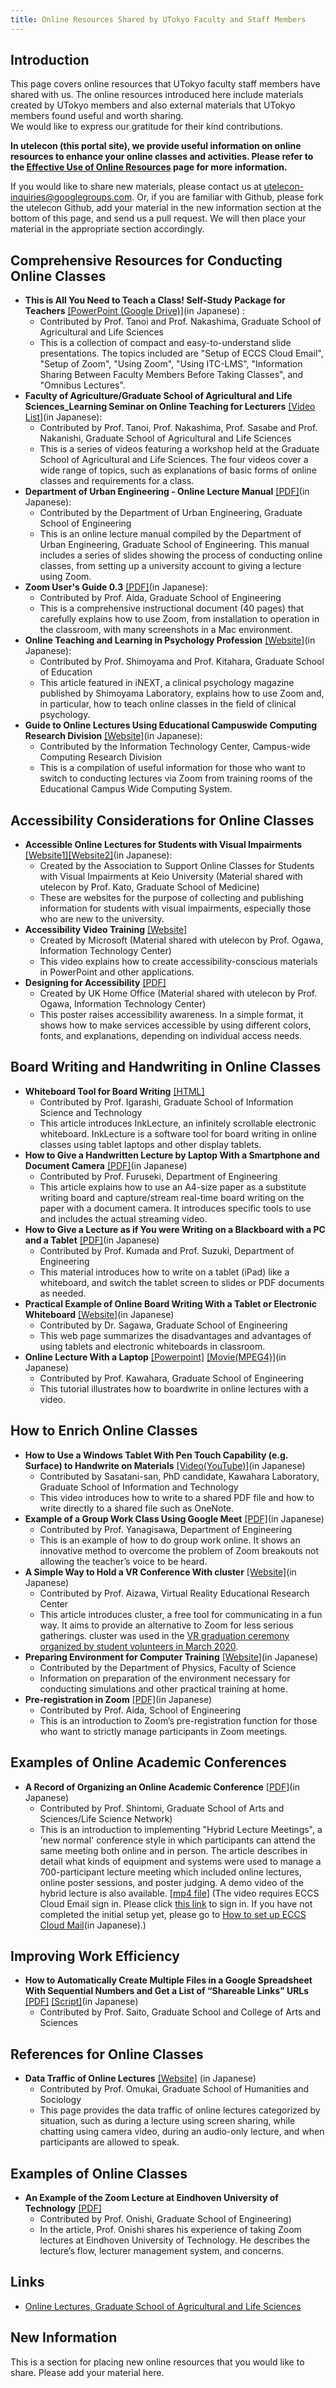 ```yaml
---
title: Online Resources Shared by UTokyo Faculty and Staff Members
---
```


## Introduction
This page covers online resources that UTokyo faculty staff members have shared with us. The online resources introduced here include materials created by UTokyo members and also external materials that UTokyo members found useful and worth sharing.  
We would like to express our gratitude for their kind contributions. 
 
**In utelecon (this portal site), we provide useful information on online resources to enhance your online classes and activities. Please refer to the [Effective Use of Online Resources](/en/online/) page for more information.**
 
If you would like to share new materials, please contact us at [utelecon-inquiries@googlegroups.com](mailto:utelecon-inquiries@googlegroups.com). 
Or, if you are familiar with Github, please fork the utelecon Github, add your material in the new information section at the bottom of this page, and send us a pull request. We will then place your material in the appropriate section accordingly.
 

## Comprehensive Resources for Conducting Online Classes 

* **This is All You Need to Teach a Class! Self-Study Package for Teachers** [\[PowerPoint (Google Drive)\]](https://drive.google.com/file/d/1u1lpIx56wkBRUL1LliV5rh0vcGiowv7g/view)(in Japanese) :
	* Contributed by Prof. Tanoi and Prof. Nakashima, Graduate School of Agricultural and Life Sciences
	* This is a collection of compact and easy-to-understand slide presentations. The topics included are "Setup of  ECCS Cloud Email", "Setup of Zoom", "Using Zoom", "Using ITC-LMS", "Information Sharing Between Faculty Members Before Taking Classes", and "Omnibus Lectures".
* **Faculty of Agriculture/Graduate School of Agricultural and Life Sciences_Learning Seminar on Online Teaching for Lecturers** [\[Video List\]](https://www.youtube.com/playlist?list=PL77zY9Ue8XbaL1lqxT0zzKLLfIjaj6a7V)(in Japanese):
	* Contributed by Prof. Tanoi, Prof. Nakashima, Prof. Sasabe and Prof. Nakanishi, Graduate School of Agricultural and Life Sciences
	* This is a series of videos featuring a workshop held at the Graduate School of Agricultural and Life Sciences. The four videos cover a wide range of topics, such as explanations of basic forms of online classes and requirements for a class.
* **Department of Urban Engineering - Online Lecture Manual** [\[PDF\]](online_lecture_20200331_2.pdf)(in Japanese):
	* Contributed by the Department of Urban Engineering, Graduate School of Engineering
	* This is an online lecture manual compiled by the Department of Urban Engineering, Graduate School of Engineering. This manual includes a series of slides showing the process of conducting online classes, from setting up a university account to giving a lecture using Zoom.
* **Zoom User's Guide 0.3** [\[PDF\]](zoom_v03.pdf)(in Japanese): 
	* Contributed by Prof. Aida, Graduate School of Engineering
	* This is a comprehensive instructional document (40 pages) that carefully explains how to use Zoom, from installation to operation in the classroom, with many screenshots in a Mac environment.
* **Online Teaching and Learning in Psychology Profession** [\[Website\]](https://note.com/inext/n/nc852e556efcf?magazine_key=m71869b115aa0)(in Japanese):
	* Contributed by Prof. Shimoyama and Prof. Kitahara, Graduate School of Education
	* This article featured in iNEXT, a clinical psychology magazine published by Shimoyama Laboratory, explains how to use Zoom and, in particular, how to teach online classes in the field of clinical psychology.
* **Guide to Online Lectures Using Educational Campuswide Computing Research Division** [\[Website\]](https://www.ecc.u-tokyo.ac.jp/announcement/2020/09/09_3206.html)(in Japanese):
	* Contributed by the Information Technology Center, Campus-wide Computing Research Division
	* This is a compilation of useful information for those who want to switch to conducting lectures via Zoom from training rooms of the Educational Campus Wide Computing System.


## Accessibility Considerations for Online Classes

* **Accessible Online Lectures for Students with Visual Impairments** [\[Website1\]](https://psylab.hc.keio.ac.jp/AOL4SVI/)[\[Website2\]](https://psylab.hc.keio.ac.jp/4vi)(in Japanese):
	* Created by the Association to Support Online Classes for Students with Visual Impairments at Keio University (Material shared with utelecon by Prof. Kato, Graduate School of Medicine)
	* These are websites for the purpose of collecting and publishing information for students with visual impairments, especially those who are new to the university.
* **Accessibility Video Training** [\[Website\]](https://support.microsoft.com/en-us/office/accessibility-video-training-71572a1d-5656-4e01-8fce-53e35c3caaf4)
	* Created by Microsoft (Material shared with utelecon by Prof. Ogawa, Information Technology Center)
	* This video explains how to create accessibility-conscious materials in PowerPoint and other applications.
* **Designing for Accessibility** [\[PDF\]](accessibility-posters-set.pdf)
	* Created by UK Home Office (Material shared with utelecon by Prof. Ogawa, Information Technology Center)
	* This poster raises accessibility awareness. In a simple format, it shows how to make services accessible by using different colors, fonts, and explanations, depending on individual access needs.


## Board Writing and Handwriting in Online Classes

* **Whiteboard Tool for Board Writing** [\[HTML\]](https://www-ui.is.s.u-tokyo.ac.jp/~takeo/inklecture/index.html) 
	* Contributed by Prof. Igarashi, Graduate School of Information Science and Technology
	* This article introduces InkLecture, an infinitely scrollable electronic whiteboard. InkLecture is a software tool for board writing in online classes using tablet laptops and other display tablets.
* **How to Give a Handwritten Lecture by Laptop With a Smartphone and Document Camera** [\[PDF\]](doc-cam-lecture.pdf)(in Japanese)
	* Contributed by Prof. Furuseki, Department of Engineering
	* This article explains how to use an A4-size paper as a substitute writing board and capture/stream real-time board writing on the paper with a document camera. It introduces specific tools to use and includes the actual streaming video.
* **How to Give a Lecture as if You were Writing on a Blackboard with a PC and a Tablet** [\[PDF\]](pc+ipad.pdf)(in Japanese)
	* Contributed by Prof. Kumada and Prof. Suzuki, Department of Engineering 
	* This material introduces how to write on a tablet (iPad) like a whiteboard, and switch the tablet screen to slides or PDF documents as needed.
* **Practical Example of Online Board Writing With a Tablet or Electronic Whiteboard** [\[Website\]](http://noneq.c.u-tokyo.ac.jp/online_lecture.html)(in Japanese)
	* Contributed by Dr. Sagawa, Graduate School of Engineering
	* This web page summarizes the disadvantages and advantages of using tablets and electronic whiteboards in classroom.
* **Online Lecture With a Laptop** [\[Powerpoint\]](online_example_1pc.pptx) [\[Movie(MPEG4)\]](online_example_1pc.mp4)(in Japanese) 
	* Contributed by Prof. Kawahara, Graduate School of Engineering
	* This tutorial illustrates how to  boardwrite in online lectures with a video.


## How to Enrich Online Classes

* **How to Use a Windows Tablet With Pen Touch Capability (e.g. Surface) to Handwrite on Materials** [\[Video(YouTube)\]](https://www.youtube.com/watch?v=gj-xBZEgt-A)(in Japanese)
	* Contributed by Sasatani-san, PhD candidate, Kawahara Laboratory, Graduate School of Information and Technology
	* This video introduces how to write to a shared PDF file and how to write directly to a shared file such as OneNote.
* **Example of a Group Work Class Using Google Meet** [\[PDF\]](google_meet_groupwork.pdf)(in Japanese)
	* Contributed by Prof. Yanagisawa, Department of Engineering
	* This is an example of how to do group work online. It shows an innovative method to overcome the problem of Zoom breakouts not allowing the teacher’s voice to be heard.
* **A Simple Way to Hold a VR Conference With cluster** [\[Website\]](https://vr.u-tokyo.ac.jp/instructionvrsns/)(in Japanese)
	* Contributed by Prof. Aizawa, Virtual Reality Educational Research Center
	* This article introduces cluster, a free tool for communicating in a fun way. It aims to provide an alternative to Zoom for less serious gatherings. cluster was used in the [VR graduation ceremony organized by student volunteers in March 2020](https://www.youtube.com/watch?v=6Yij2rj59do). 
* **Preparing Environment for Computer Training** [\[Website\]](https://utphys-comp.github.io)(in Japanese)
	* Contributed by the Department of Physics, Faculty of Science
	* Information on preparation of the environment necessary for conducting simulations and other practical training at home.
* **Pre-registration in Zoom** [\[PDF\]](zoom_v04.pdf)(in Japanese)
	* Contributed by Prof. Aida, School of Engineering
	* This is an introduction to Zoom’s pre-registration function for those who want to strictly manage participants in Zoom meetings.


## Examples of Online Academic Conferences 

* **A Record of Organizing an Online Academic Conference** [\[PDF\]](hybrid_conference_report.pdf)(in Japanese)
	* Contributed by Prof. Shintomi, Graduate School of Arts and Sciences/Life Science Network)
	* This is an introduction to implementing "Hybrid Lecture Meetings", a 'new normal' conference style in which participants can attend the same meeting both online and in person. The article describes in detail what kinds of equipment and systems were used to manage a 700-participant lecture meeting which included online lectures, online poster sessions, and poster judging. A demo video of the hybrid lecture is also available. [\[mp4 file\]](https://sites.google.com/g.ecc.u-tokyo.ac.jp/utelecon-movies/other/academic-conferences) (The video requires ECCS Cloud Email sign in. Please click [this link](https://mail.google.com/a/g.ecc.u-tokyo.ac.jp) to sign in. If you have not completed the initial setup yet, please go to [How to set up ECCS Cloud Mail](https://hwb.ecc.u-tokyo.ac.jp/wp/literacy/email/initialize/)(in Japanese).)


## Improving Work Efficiency

* **How to Automatically Create Multiple Files in a Google Spreadsheet With Sequential Numbers and Get a List of “Shareable Links” URLs** [\[PDF\]](saito_gas.pdf) [\[Script\]](saito_script.txt)(in Japanese)
	* Contributed by Prof. Saito, Graduate School and College of Arts and Sciences


## References for Online Classes

* **Data Traffic of Online Lectures** [\[Website\]](https://scrapbox.io/utdh/%E3%82%AA%E3%83%B3%E3%83%A9%E3%82%A4%E3%83%B3%E8%AC%9B%E7%BE%A9%E3%81%AE%E9%80%9A%E4%BF%A1%E9%87%8F) (in Japanese)
	* Contributed by Prof. Omukai, Graduate School of Humanities and Sociology
	* This page provides the data traffic of online lectures categorized by situation, such as during a lecture using screen sharing, while chatting using camera video, during an audio-only lecture, and when participants are allowed to speak.


## Examples of Online Classes

* **An Example of the Zoom Lecture at Eindhoven University of Technology** [\[PDF\]](lecture_example_Technische_Universiteit_Eindhoven.pdf) 
	* Contributed by Prof. Onishi, Graduate School of Engineering)
	* In the article, Prof. Onishi shares his experience of taking Zoom lectures at Eindhoven University of Technology. He describes the lecture’s flow, lecturer management system, and concerns.

## Links 
* [Online Lectures, Graduate School of Agricultural and Life Sciences](https://www.a.u-tokyo.ac.jp/online_lectures/)

## New Information
This is a section for placing new online resources that you would like to share. Please add your material here.   
